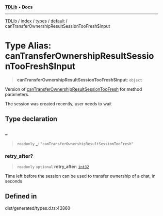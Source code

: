 [**TDLib**](../../../../../../README.md) • **Docs**

***

[TDLib](../../../../../../modules.md) / [index](../../../../../README.md) / [types](../../../README.md) / [default](../README.md) / canTransferOwnershipResultSessionTooFresh$Input

# Type Alias: canTransferOwnershipResultSessionTooFresh$Input

> **canTransferOwnershipResultSessionTooFresh$Input**: `object`

Version of [canTransferOwnershipResultSessionTooFresh](canTransferOwnershipResultSessionTooFresh.md) for method parameters.

The session was created recently, user needs to wait

## Type declaration

### \_

> `readonly` **\_**: `"canTransferOwnershipResultSessionTooFresh"`

### retry\_after?

> `readonly` `optional` **retry\_after**: [`int32`](int32-1.md)

Time left before the session can be used to transfer ownership of a chat, in seconds

## Defined in

dist/generated/types.d.ts:43860
